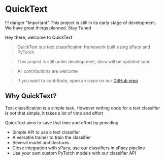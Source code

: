 # QuickText

!!! danger "Important"
    This project is still in its early stage of development. We have great things planned. Stay Tuned

Hey there, welcome to QuickText

> QuickText is a text classification framework built using sPacy and PyTorch

> This project is still under development, docs will be updated soon

> All contributions are welcome

> If you want to contribute, open an issue on our [GitHub repo](https://github.com/GDGVIT/quicktext)



## Why QuickText?

Text classification is a simple task. However writing code for a text classifier is not that simple, it takes a lot of time and effort

QuickText aims to save that time and effort by providing 

- Simple API to use a text classifier
- A versatile trainer to train the classifier
- Several model architectures
- Close integration with sPacy, use our classifiers in sPacy pipeline
- Use your own custom PyTorch models with our classifier API


